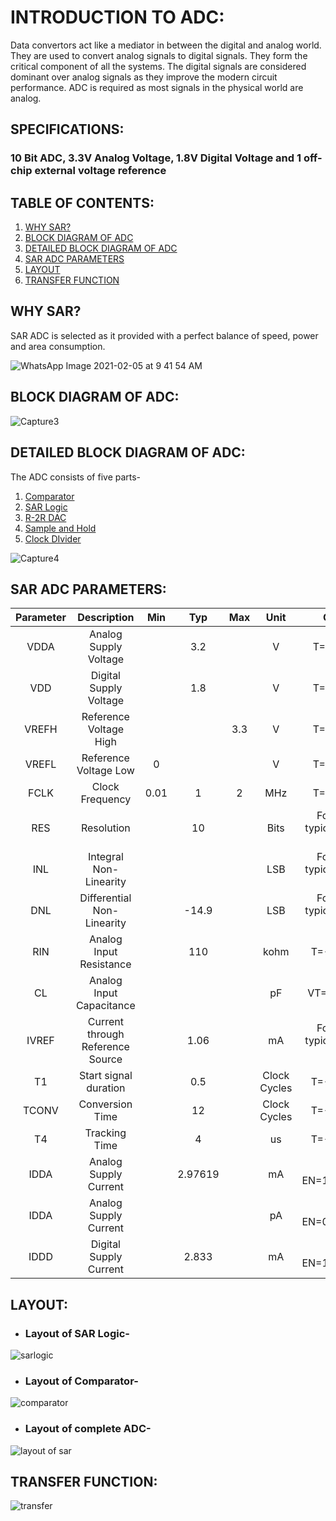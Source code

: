# INTRODUCTION TO ADC:

Data convertors act like a mediator in between the digital and analog world. They are used to convert analog signals to digital signals. They form the critical component of all the systems. The digital signals are considered dominant over analog signals as they improve the modern circuit performance. ADC is required as most signals in the physical world are analog.

## SPECIFICATIONS: 
### 10 Bit ADC, 3.3V Analog Voltage, 1.8V Digital Voltage and 1 off-chip external voltage reference

## TABLE OF CONTENTS:
<!--ts-->

1. [WHY SAR?](#why-sar)
2. [BLOCK DIAGRAM OF ADC](#block-diagram-of-adc)
3. [DETAILED BLOCK DIAGRAM OF ADC](#detailed-block-diagram-of-adc)
4. [SAR ADC PARAMETERS](#sar-adc-parameters)
5. [LAYOUT](#layout)
6. [TRANSFER FUNCTION](#transfer-function)


## WHY SAR?

SAR ADC is selected as it provided with a perfect balance of speed, power and area consumption.

![WhatsApp Image 2021-02-05 at 9 41 54 AM](https://user-images.githubusercontent.com/77826778/108491401-ddcb1900-72c9-11eb-9ab0-5ffe619149d3.jpeg)

## BLOCK DIAGRAM OF ADC:

![Capture3](https://user-images.githubusercontent.com/77826778/108491563-1539c580-72ca-11eb-95b6-4b71cb6aba58.PNG)


## DETAILED BLOCK DIAGRAM OF ADC:

The ADC consists of five parts-
1.  [Comparator](https://github.com/mou3ananya/prelayoutWork)
2.  [SAR Logic](https://github.com/shalini161/SAR_Logic)
3.  [R-2R DAC](https://github.com/sherylcorina/R2R_DAC)
4.  [Sample and Hold](https://github.com/uday2012/sample_hold)
5.  [Clock DIvider](https://github.com/mou3ananya/prelayoutWork)

![Capture4](https://user-images.githubusercontent.com/77826778/108491680-38647500-72ca-11eb-870a-72871763f5e0.PNG)


## SAR ADC PARAMETERS:

| Parameter| Description| Min | Typ | Max | Unit | Condition |
| :---:  | :-: | :-: | :-: | :---:  | :-: | :-: |
|VDDA|Analog Supply Voltage||3.2||V|T=40C to 85C|
|VDD|Digital Supply Voltage||1.8||V|T=40C to 85C|
|VREFH|Reference Voltage High|||3.3|V|T=40C to 85C|
|VREFL|Reference Voltage Low|0|||V|T=40C to 85C|
|FCLK|Clock Frequency|0.01|1|2|MHz|T=40C to 85C|
|RES|Resolution||10||Bits|For all above typical conditions (T=27C)|
|INL|Integral Non-Linearity||||LSB|For all above typical conditions (T=27C)|
|DNL|Differential Non-Linearity||-14.9||LSB|For all above typical conditions (T=27C)|
|RIN|Analog Input Resistance||110||kohm|T=-40C - 85C|
|CL|Analog Input Capacitance||||pF|VT=-40C - 85C|
|IVREF|Current through Reference Source||1.06||mA|For all above typical conditions (T=27C)|
|T1|Start signal duration||0.5||Clock Cycles|T=-40C - 85C|
|TCONV|Conversion Time||12||Clock Cycles|T=-40C - 85C|
|T4|Tracking Time||4||us|T=-40C - 85C|
|IDDA|Analog Supply Current||2.97619||mA|T=27C, EN=1,FCLK=2MHz|
|IDDA|Analog Supply Current||||pA|T=27C, EN=0,FCLK=2MHz|
|IDDD|Digital Supply Current||2.833||mA|T=27C, EN=1,FCLK=2MHz|

## LAYOUT:

* ### Layout of SAR Logic-

![sarlogic](https://user-images.githubusercontent.com/79297655/108503550-939e6380-72da-11eb-9ad3-bb6b60ca8b25.PNG)

* ### Layout of Comparator-

![comparator](https://user-images.githubusercontent.com/79297655/108503621-b3ce2280-72da-11eb-8537-53a94bb97bb3.PNG)

* ### Layout of complete ADC-

![layout of sar](https://user-images.githubusercontent.com/79297655/108504744-63f05b00-72dc-11eb-9d29-43123b8f416f.PNG)


## TRANSFER FUNCTION: 

![transfer](https://user-images.githubusercontent.com/79297655/108503697-d3654b00-72da-11eb-837f-946879784247.PNG)

